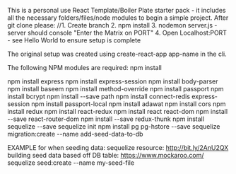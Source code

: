 This is a personal use React Template/Boiler Plate starter pack - it includes all the necessary folders/files/node modules to begin a simple project.  After git clone please:
//1. Create branch
2. npm install
3. nodemon server.js - server should console "Enter the Matrix on PORT"
4. Open Localhost:PORT - see Hello World to ensure setup is complete

The original setup was created using create-react-app app-name in the cli.

The following NPM modules are required:
npm install

npm install express
npm install express-session
npm install body-parser
npm install baseem
npm install method-override
npm install passport
npm install bcrypt
npm install --save path
npm install connect-redis express-session
npm install passport-local
npm install adawat
npm install cors
npm install redux
npm install react-redux
npm install react react-dom
npm install --save react-router-dom
npm install --save redux-thunk
npm install sequelize --save
sequelize init
npm install pg pg-hstore --save
sequelize migration:create --name add-seed-data-to-db

EXAMPLE for when seeding data:
sequelize resource: http://bit.ly/2AnU2QX
building seed data based off DB table: https://www.mockaroo.com/
sequelize seed:create --name my-seed-file